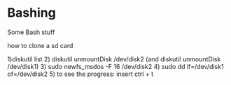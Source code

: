 # Bashing
Some Bash stuff

how to clone a sd card

1)diskutil list
2)  diskutil unmountDisk /dev/disk2 (and diskutil unmountDisk /dev/disk1)
3)  sudo newfs_msdos -F 16 /dev/disk2
4)  sudo dd if=/dev/disk1 of=/dev/disk2
5)  to see the progress: insert ctrl + t
